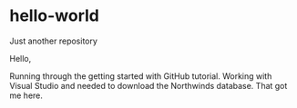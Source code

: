 # hello-world
Just another repository

Hello,

Running through the getting started with GitHub tutorial.
Working with Visual Studio and needed to download the Northwinds database.
That got me here.
